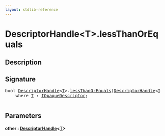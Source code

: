 ```yaml
---
layout: stdlib-reference
---
```


# DescriptorHandle\<T\>\.lessThanOrEquals

## Description





## Signature 

<pre>
<span class="code_keyword">bool</span> <a href="../types/descriptorhandle-0a/index" class="code_type">DescriptorHandle</a>&lt;<a href="../types/descriptorhandle-0a/index#typeparam-T" class="code_type">T</a>&gt;.<a href="lessthanorequals-48a">lessThanOrEquals</a>(<a href="../types/descriptorhandle-0a/index" class="code_type">DescriptorHandle</a>&lt;<a href="../types/descriptorhandle-0a/index#typeparam-T" class="code_type">T</a>&gt; <a href="lessthanorequals-48a#decl-other" class="code_param">other</a>)
    <span class='code_keyword'>where</span> <a href="../types/descriptorhandle-0a/index#typeparam-T" class="code_type">T</a> : <a href="../interfaces/iopaquedescriptor-017/index" class="code_type">IOpaqueDescriptor</a>;

</pre>

## Parameters

####  <a id="decl-other"></a>other  : [DescriptorHandle](../types/descriptorhandle-0a/index)\<[T](../types/descriptorhandle-0a/index#typeparam-T)\>

